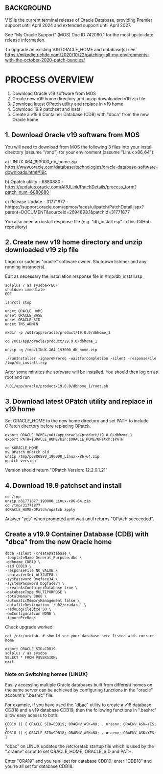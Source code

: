 BACKGROUND
----------
V19 is the current terminal release of Oracle Database, providing Premier support until April 2024 and extended support until April 2027. 

See "My Oracle Support" (MOS) Doc ID 742060.1 for the most up-to-date release information.

To upgrade an existing V19 ORACLE_HOME and database(s) see https://mikedietrichde.com/2020/10/22/patching-all-my-environments-with-the-october-2020-patch-bundles/

# PROCESS OVERVIEW

1. Download Oracle v19 software from MOS
2. Create new v19 home directory and unzip downloaded v19 zip file
3. Download latest OPatch utility and replace in v19 home
4. Download 19.9 patchset and install
5. Create a v19.9 Container Database (CDB) with "dbca" from the new Oracle home


## 1. Download Oracle v19 software from MOS

You will need to download from MOS the following 3 files into your install directory (assume "/tmp") for your environment (assume "Linux x86_64"):

a) LINUX.X64_193000_db_home.zip - https://www.oracle.com/database/technologies/oracle-database-software-downloads.html#19c

b) Opatch utility - 6880880 - https://updates.oracle.com/ARULink/PatchDetails/process_form?patch_num=6880880

c) Release Update - 31771877 - hhttps://support.oracle.com/epmos/faces/ui/patch/PatchDetail.jspx?parent=DOCUMENT&sourceId=2694898.1&patchId=31771877

You also need an install response file (e.g. "db_install.rsp" in this GitHub repository)


## 2. Create new v19 home directory and unzip downloaded v19 zip file

Logon or sudo as "oracle" software owner. Shutdown listener and any running instance(s).

Edit as necessary the installation response file in /tmp/db_install.rsp

```
sqlplus / as sysdba<<EOF
shutdown immediate
EOF

lsnrctl stop

unset ORACLE_HOME
unset ORACLE_BASE
unset ORACLE_SID
unset TNS_ADMIN

mkdir -p /u01/app/oracle/product/19.0.0/dbhome_1

cd /u01/app/oracle/product/19.0.0/dbhome_1

unzip -q /tmp/LINUX.X64_193000_db_home.zip

./runInstaller -ignorePrereq -waitforcompletion -silent -responseFile /tmp/db_install.rsp
```

After some minutes the software will be installed. You should then log on as root and run 

```
/u01/app/oracle/product/19.0.0/dbhome_1/root.sh
```

## 3. Download latest OPatch utility and replace in v19 home

Set ORACLE_HOME to the new home directory and set PATH to include OPatch directory before replacing OPatch.

```
export ORACLE_HOME=/u01/app/oracle/product/19.0.0/dbhome_1
export PATH=$ORACLE_HOME/bin:$ORACLE_HOME/OPatch:$PATH

cd $ORACLE_HOME
mv OPatch OPatch_old
unzip /tmp/p6880880_190000_Linux-x86-64.zip
opatch version
```
Version should return "OPatch Version: 12.2.0.1.21"


## 4. Download 19.9 patchset and install

```
cd /tmp
unzip p31771877_190000_Linux-x86-64.zip
cd /tmp/31771877
$ORACLE_HOME/OPatch/opatch apply
```

Answer "yes" when prompted and wait until returns "OPatch succeeded".


## Create a v19.9 Container Database (CDB) with "dbca" from the new Oracle home

```
dbca -silent -createDatabase \
-templateName General_Purpose.dbc \
-gdbname CDB19 \
-sid CDB19 \
-responseFile NO_VALUE \
-characterSet AL32UTF8 \
-sysPassword Dogface34 \
-systemPassword Dogface34 \
-createAsContainerDatabase true \
-databaseType MULTIPURPOSE \
-totalMemory 3000 \
-automaticMemoryManagement false \
-datafileDestination '/u02/oradata' \
-redoLogFileSize 50 \
-emConfiguration NONE \
-ignorePreReqs
```

Check upgrade worked:


```
cat /etc/oratab. # should see your database here listed with correct home

export ORACLE_SID=CDB19
sqlplus / as sysdba
SELECT * FROM V$VERSION;
exit
```


### Note on Switching homes (LINUX)

Easily accessing multiple Oracle databases built from different homes on the same server can be achieved by configuring functions in the "oracle" account's ".bashrc" file.

For example, if you have used the "dbac" utility to create a v18 database CDB18 and a v19 database CDB19, then the following functions in ".bashrc" allow easy acesss to both:

```
CDB19 () { ORACLE_SID=CDB19; ORAENV_ASK=NO; . oraenv; ORAENV_ASK=YES; }
CDB18 () { ORACLE_SID=CDB18; ORAENV_ASK=NO; . oraenv; ORAENV_ASK=YES; }
```
"dbac" on LINUX updates the /etc/oratab startup file which is used by the ".oraenv" script to set ORACLE_HOME, ORACLE_SID and PATH.

Enter "ORA19" and you're all set for database CDB19; enter "CDB18" and you're all set for database CDB18.
